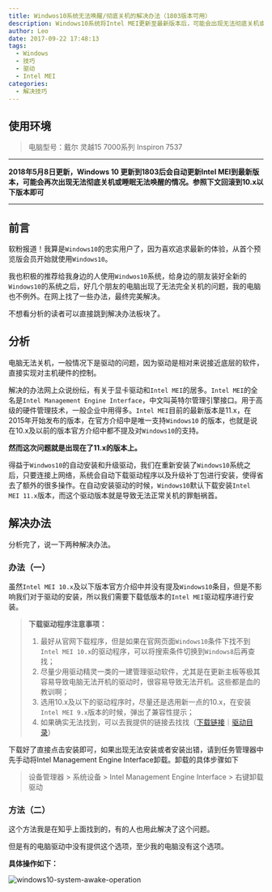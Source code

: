 ```yaml
---
title: Windwos10系统无法唤醒/彻底关机的解决办法（1803版本可用）
description: Windows10系统将Intel MEI更新至最新版本后，可能会出现无法彻底关机或睡眠无法唤醒的情况。可通过降级重装驱动的方式解决该问题。
author: Leo
date: 2017-09-22 17:48:13
tags:
  - Windows
  - 技巧
  - 驱动
  - Intel MEI
categories:
  - 解决技巧
---
```


## 使用环境

> 电脑型号：戴尔 灵越15 7000系列 Inspiron 7537

---

**2018年5月8日更新，Windows 10 更新到1803后会自动更新Intel MEI到最新版本，可能会再次出现无法彻底关机或睡眠无法唤醒的情况。参照下文回滚到10.x以下版本即可**

---

## 前言

软粉报道！我算是`Windows10`的忠实用户了，因为喜欢追求最新的体验，从首个预览版会员开始就使用`Windows10`。

我也积极的推荐给我身边的人使用`Windwos10`系统，给身边的朋友装好全新的`Windows10`的系统之后，好几个朋友的电脑出现了无法完全关机的问题，我的电脑也不例外。在网上找了一些办法，最终完美解决。

不想看分析的读者可以直接跳到解决办法板块了。

## 分析

电脑无法关机，一般情况下是驱动的问题，因为驱动是相对来说接近底层的软件，直接实现对主机硬件的控制。

解决的办法网上众说纷纭，有关于显卡驱动和`Intel MEI`的居多。`Intel MEI`的全名是`Intel Management Engine Interface`，中文叫英特尔管理引擎接口。用于高级的硬件管理技术，一般企业中用得多。`Intel MEI`目前的最新版本是11.x，在2015年开始发布的版本，在官方介绍中是唯一支持`Windows10` 的版本，也就是说在10.x及以前的版本官方介绍中都不提及对`Windows10`的支持。

**然而这次问题就是出现在了11.x的版本上。**

得益于`Windwos10`的自动安装和升级驱动，我们在重新安装了`Windows10`系统之后，只要连接上网络，系统会自动下载驱动程序以及升级补丁包进行安装，使得省去了额外的很多操作。在自动安装驱动的时候，`Windows10`默认下载安装`Intel MEI 11.x`版本，而这个驱动版本就是导致无法正常关机的罪魁祸首。

## 解决办法

分析完了，说一下两种解决办法。

### 办法（一）

虽然`Intel MEI 10.x`及以下版本官方介绍中并没有提及`Windows10`条目，但是不影响我们对于驱动的安装，所以我们需要下载低版本的`Intel MEI`驱动程序进行安装。

> **下载驱动程序注意事项：**
>
> 1. 最好从官网下载程序，但是如果在官网页面`Windows10`条件下找不到`Intel MEI 10.x`的驱动程序，可以将搜索条件切换到`Windows8`后再查找；
> 2. 尽量少用驱动精灵一类的一建管理驱动软件，尤其是在更新主板等极其容易导致电脑无法开机的驱动时，很容易导致无法开机。这些都是血的教训啊；
> 3. 选用10.x及以下的驱动程序时，尽量还是选用新一点的10.x，在安装`Intel MEI 9.x`版本的时候，弹出了兼容性提示；
> 4. 如果确实无法找到，可以去我提供的链接去找找（[下载链接](http://drivers.mydrivers.com/drivers/491_196594.htm)｜[驱动目录](http://drivers.mydrivers.com/search-5-490/h21165-0-0-1-0-1.htm)）

下载好了直接点击安装即可，如果出现无法安装或者安装出错，请到任务管理器中先手动将Intel Management Engine Interface卸载。卸载的具体步骤如下

> 设备管理器 > 系统设备 > Intel Management Engine Interface  > 右键卸载驱动

### 方法（二）

这个方法我是在知乎上面找到的，有的人也用此解决了这个问题。

但是有的电脑驱动中没有提供这个选项，至少我的电脑没有这个选项。

**具体操作如下：**

![windows10-system-awake-operation](/images/windows10-system-awake-operation.png)

